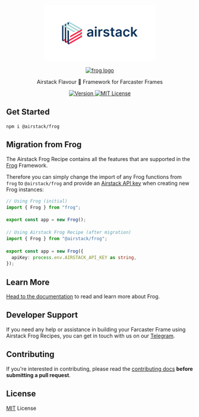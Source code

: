 <br/>

<p align="center">
  <a href="https://airstack.xyz">
    <picture>
      <source media="(prefers-color-scheme: dark)" srcset="./assets/logo-dark.png">
      <img alt="frog logo" src="./assets/logo-light.png" width="auto" height="150">
    </picture>
  </a>
</p>

<p align="center">
  <a href="https://frog.fm">
    <picture>
      <source media="(prefers-color-scheme: dark)" srcset="https://github.com/wevm/frog/blob/main/.github/logo-dark.png">
      <img alt="frog logo" src="https://github.com/wevm/frog/blob/main/.github/logo-light.png" width="auto" height="90">
    </picture>
  </a>
</p>

<p align="center">
  Airstack Flavour 🐸 Framework for Farcaster Frames
<p>

<p align="center">
  <a href="https://www.npmjs.com/package/frog">
    <picture>
      <source media="(prefers-color-scheme: dark)" srcset="https://img.shields.io/npm/v/frog?colorA=21262d&colorB=21262d&style=flat">
      <img src="https://img.shields.io/npm/v/frog?colorA=f6f8fa&colorB=f6f8fa&style=flat" alt="Version">
    </picture>
  </a>
  <a href="https://github.com/airstack-xyz/airstack-frog-recipes/blob/main/LICENSE">
    <picture>
      <source media="(prefers-color-scheme: dark)" srcset="https://img.shields.io/npm/l/frog?colorA=21262d&colorB=21262d&style=flat">
      <img src="https://img.shields.io/npm/l/frog?colorA=f6f8fa&colorB=f6f8fa&style=flat" alt="MIT License">
    </picture>
  </a>
</p>

## Get Started

```
npm i @airstack/frog
```

## Migration from Frog

The Airstack Frog Recipe contains all the features that are supported in the [Frog](https://frog.fm) Framework.

Therefore you can simply change the import of any Frog functions from `frog` to `@airstack/frog` and provide an [Airstack API key](https://app.airstack.xyz/profile-settings/api-keys) when creating new Frog instances:

```ts
// Using Frog (initial)
import { Frog } from "frog";

export const app = new Frog();

// Using Airstack Frog Recipe (after migration)
import { Frog } from "@airstack/frog";

export const app = new Frog({
  apiKey: process.env.AIRSTACK_API_KEY as string,
});
```

## Learn More

[Head to the documentation](https://frog.fm/) to read and learn more about Frog.

## Developer Support

If you need any help or assistance in building your Farcaster Frame using Airstack Frog Recipes, you can get in touch with us on our [Telegram](https://t.me/+1k3c2FR7z51mNDRh).

## Contributing

If you're interested in contributing, please read the [contributing docs](/.github/CONTRIBUTING.md) **before submitting a pull request**.

## License

[MIT](/LICENSE) License
